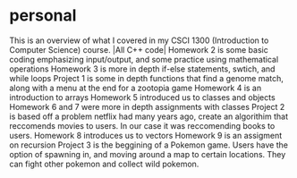 # personal

This is an overview of what I covered in my CSCI 1300 (Introduction to Computer Science) course.
|All C++ code|
Homework 2 is some basic coding emphasizing input/output, and some practice using mathematical operations
Homework 3 is more in depth if-else statements, swtich, and while loops
Project 1 is some in depth functions that find a genome match, along with a menu at the end for a zootopia game
Homework 4 is an introduction to arrays
Homework 5 introduced us to classes and objects
Homework 6 and 7 were more in depth assignments with classes
Project 2 is based off a problem netflix had many years ago, create an algorithim that reccomends movies to users. In our case it was reccomending books to users.
Homework 8 introduces us to vectors
Homework 9 is an assigment on recursion
Project 3 is the beggining of a Pokemon game. Users have the option of spawning in, and moving around a map to certain locations. They can fight other pokemon and collect wild pokemon. 

